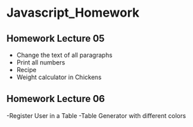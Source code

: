 # Javascript_Homework

## Homework Lecture 05
- Change the text of all paragraphs
- Print all numbers
- Recipe
- Weight calculator in Chickens

## Homework Lecture 06

-Register User in a Table
-Table Generator with different colors

